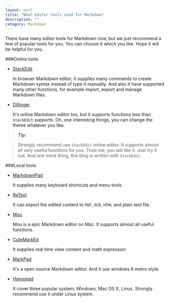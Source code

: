 ```yaml
---
layout: post
title: "What editor tools used for Markdown"
description: ""
category: Markdown
---
```


There have many editor tools for Markdown now, but we just recommend a few of popular tools for you. You can choose it which you like. Hope it will be helpful for you.

###Online tools
- [StackEdit](https://stackedit.io/)

	 In browser Markdown editor, it supplies many commands to create Markdown syntax instead of type it manually. And also it have supported many other functions, for example import, export and manage Markdown files.
	 
<!--more-->
	 
- [Dillinger](http://dillinger.io/)

	It's online Markdown editor too,  but it supports functions less than `StackEdit` supports. Oh, one interesting things, you can change the theme whatever you like.

>***Tip:***

>Strongly recommend use `StackEdit` online editor. It supports almost all very useful functions for you. Trust me, you will like it. Just try it out. And one more thing, this blog is written with `StackEdit`.

###Local tools
- [MarkdownPad](http://markdownpad.com/)

	It supplies many keyboard shortcuts and menu tools. 

- [ReText](http://sourceforge.net/p/retext/home/ReText/)

	It can export the edited content to `PDF`, `OCD`, `HTML` and plain text file.
	
- [Mou](http://mouapp.com/)

	Mou is a epic Markdown editor on Mac. It supports almost all useful functions.
	 
- [CuteMarkEd](http://cloose.github.io/CuteMarkEd)

	It supplies real time view content and math expression
	
- [MarkPad](http://code52.org/DownmarkerWPF/)

	It's a open source Markdown editor. And it use windows 8 metro style.

- [Haroopad](http://pad.haroopress.com/user.html)

	It cover three popular system, Windows, Mac OS X, Linux. Strongly recommend use it under Linux system.
